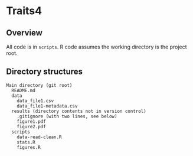 # Traits4


## Overview

All code is in `scripts`. R code assumes the working directory is the project root. 

## Directory structures ##

```
Main directory (git root)
  README.md
  data
    data_file1.csv
    data_file1-metadata.csv
  results (directory contents not in version control)
    .gitignore (with two lines, see below)
    figure1.pdf
    figure2.pdf
  scripts
    data-read-clean.R
    stats.R
    figures.R
```
